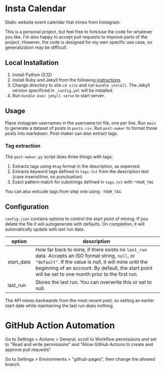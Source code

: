 # Insta Calendar

Static website event calendar that mines from Instagram.

This is a personal project, but feel free to fork/use the code for whatever you like. I'm also happy to accept pull requests to improve parts of the project. However, the code is designed for my own specific use case, so generalization may be difficult.

## Local Installation

1. Install Python (3.12)
2. Install Ruby and Jekyll from the following [instructions](https://jekyllrb.com/docs/installation/)
3. Change directory to site `cd site` and run `bundle install`. The Jekyll version specificed in `_config.yml` will be installed.
4. Run `bundle exec jekyll serve` to start server.

## Usage

Place instagram usernames in the username.txt file, one per line. Run `main` to generate a dataset of posts in `posts.csv`. Run `post-maker` to format those posts into markdown. Post-maker can also extract tags.

### Tag extraction

The `post-maker.py` script does three things with tags:

1. Extracts tags using `#tag` format in the description, as expected.
2. Extracts keyword tags defined in `tags.txt` from the description text (case insenstitive, no punctuation)
3. Exact pattern match for substrings defined in `tags.txt` with `*YOUR_TAG`

You can also exlcude tags from step one using `-YOUR_TAG`.

## Configuration

```config.json``` contains options to control the start point of mining. If you delete the file it will autogenerate with defaults. On completion, it will automatically update with last run data.

|option|description|
|-|-|
|start_date| How far back to mine, if there exists no `last_run` data. Accepts an ISO format string, `null`, or `"default"`. If the value is null, it will mine until the beginning of an account. By default, the start point will be set to one month prior to the first run. |
| last_run | Stores the last run. You can overwrite this or set to null.

The API mines backwards from the most recent post, so setting an earlier start date while maintaining the last run does nothing.

# GitHub Action Automation

Go to Settings > Actions > General, scroll to Workflow permissions and set to "Read and write permissions" and "Allow GitHub Actions to create and approve pull requests"

Go to Settings > Environments > "github-pages", then change the allowed branch.
